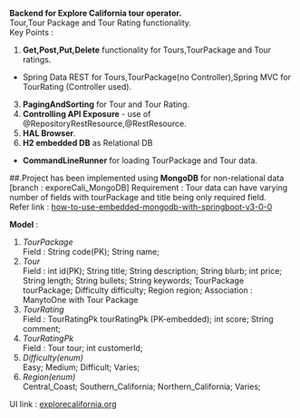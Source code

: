 **Backend for Explore California tour operator.** \
Tour,Tour Package and Tour Rating functionality. \
Key Points : 
1. **Get,Post,Put,Delete** functionality for Tours,TourPackage and Tour ratings. 
- Spring Data REST for Tours,TourPackage(no Controller),Spring MVC for TourRating (Controller used). 
3. **PagingAndSorting** for Tour and Tour Rating. 
4. **Controlling API Exposure** - use of @RepositoryRestResource,@RestResource. 
5. **HAL Browser**.
6. **H2 embedded DB** as Relational DB
- **CommandLineRunner** for loading TourPackage and Tour data.


##.Project has been implemented using **MongoDB** for non-relational data [branch : exporeCali_MongoDB]
Requirement : Tour data can have varying number of fields with tourPackage and title being only required field. \
Refer link : <a href="https://stackoverflow.com/questions/74734106/how-to-use-embedded-mongodb-with-springboot-v3-0-0" target="_blank">how-to-use-embedded-mongodb-with-springboot-v3-0-0</a>
  
**Model** :
1. *TourPackage* \
Field : String code(PK); String name;
2. *Tour* \
Field : int id(PK); String title; String description; String blurb; int price; String length; String bullets; String keywords; TourPackage tourPackage; Difficulty difficulty; Region region;
Association : ManytoOne with Tour Package
3. *TourRating* \
Field : TourRatingPk tourRatingPk (PK-embedded); int score; String comment;
4. *TourRatingPk* \
Field : Tour tour; int customerId;
6. *Difficulty(enum)* \
Easy; Medium; Difficult; Varies;
7. *Region(enum)* \
Central_Coast; Southern_California; Northern_California; Varies;

UI link : <a href="https://explorecalifornia.org/" target="_blank">explorecalifornia.org</a>
